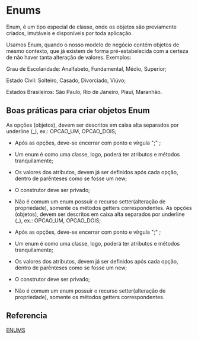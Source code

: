# Enums

Enum, é um tipo especial de classe, onde os objetos são previamente criados, imutáveis e disponíveis por toda aplicação.

Usamos Enum, quando o nosso modelo de negócio contém objetos de mesmo contexto, que já existem de forma pré-estabelecida com a certeza de não haver tanta alteração de valores.
Exemplos:

Grau de Escolaridade: Analfabeto, Fundamental, Médio, Superior;

Estado Civil: Solteiro, Casado, Divorciado, Viúvo;

Estados Brasileiros: São Paulo, Rio de Janeiro, Piauí, Maranhão.

## Boas práticas para criar objetos Enum

As opções (objetos), devem ser descritos em caixa alta separados por underline (_), ex.: OPCAO_UM, OPCAO_DOIS;

- Após as opções, deve-se encerrar com ponto e vírgula ";" ;

- Um enum é como uma classe, logo, poderá ter atributos e métodos tranquilamente;

- Os valores dos atributos, devem já ser definidos após cada opção, dentro de parênteses como se fosse um new;

- O construtor deve ser privado;

- Não é comum um enum possuir o recurso setter(alteração de propriedade), somente os métodos getters correspondentes.    As opções (objetos), devem ser descritos em caixa alta separados por underline (_), ex.: OPCAO_UM, OPCAO_DOIS;

- Após as opções, deve-se encerrar com ponto e vírgula ";" ;

- Um enum é como uma classe, logo, poderá ter atributos e métodos tranquilamente;

- Os valores dos atributos, devem já ser definidos após cada opção, dentro de parênteses como se fosse um new;

- O construtor deve ser privado;

- Não é comum um enum possuir o recurso setter(alteração de propriedade), somente os métodos getters correspondentes.

## Referencia

[ENUMS](https://glysns.gitbook.io/java-basico/programacao-orientada-a-objetos/enums)